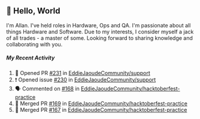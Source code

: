 ## :wave: Hello, World

I'm Allan. I've held roles in Hardware, Ops and QA. I'm passionate about all things Hardware and Software. Due to my interests, I consider myself a jack of all trades - a master of some. Looking forward to sharing knowledge and collaborating with you.

##### My Recent Activity
<!--START_SECTION:activity-->
1. 💪 Opened PR [#231](https://github.com//EddieJaoudeCommunity/support/pull/231) in [EddieJaoudeCommunity/support](https://github.com//EddieJaoudeCommunity/support)
2. ❗️ Opened issue [#230](https://github.com//EddieJaoudeCommunity/support/issues/230) in [EddieJaoudeCommunity/support](https://github.com//EddieJaoudeCommunity/support)
3. 🗣 Commented on [#168](https://github.com//EddieJaoudeCommunity/hacktoberfest-practice/issues/168) in [EddieJaoudeCommunity/hacktoberfest-practice](https://github.com//EddieJaoudeCommunity/hacktoberfest-practice)
4. 🎉 Merged PR [#169](https://github.com//EddieJaoudeCommunity/hacktoberfest-practice/pull/169) in [EddieJaoudeCommunity/hacktoberfest-practice](https://github.com//EddieJaoudeCommunity/hacktoberfest-practice)
5. 🎉 Merged PR [#167](https://github.com//EddieJaoudeCommunity/hacktoberfest-practice/pull/167) in [EddieJaoudeCommunity/hacktoberfest-practice](https://github.com//EddieJaoudeCommunity/hacktoberfest-practice)
<!--END_SECTION:activity-->

<!--
**AllanRegush/AllanRegush** is a ✨ _special_ ✨ repository because its `README.md` (this file) appears on your GitHub profile.

Here are some ideas to get you started:

- 🔭 I’m currently working on ...
- 🌱 I’m currently learning ...
- 👯 I’m looking to collaborate on ...
- 🤔 I’m looking for help with ...
- 💬 Ask me about ...
- 📫 How to reach me: ...
- 😄 Pronouns: ...
- ⚡ Fun fact: ...
-->
